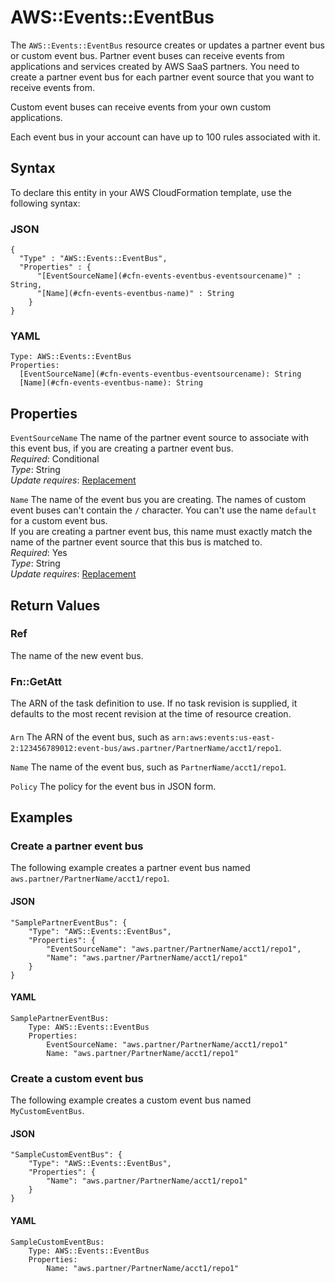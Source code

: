 # AWS::Events::EventBus<a name="aws-resource-events-eventbus"></a>

The `AWS::Events::EventBus` resource creates or updates a partner event bus or custom event bus\. Partner event buses can receive events from applications and services created by AWS SaaS partners\. You need to create a partner event bus for each partner event source that you want to receive events from\. 

Custom event buses can receive events from your own custom applications\.

Each event bus in your account can have up to 100 rules associated with it\.

## Syntax<a name="aws-resource-events-eventbus-syntax"></a>

To declare this entity in your AWS CloudFormation template, use the following syntax:

### JSON<a name="aws-resource-events-eventbus-syntax.json"></a>

```
{
  "Type" : "AWS::Events::EventBus",
  "Properties" : {
      "[EventSourceName](#cfn-events-eventbus-eventsourcename)" : String,
      "[Name](#cfn-events-eventbus-name)" : String
    }
}
```

### YAML<a name="aws-resource-events-eventbus-syntax.yaml"></a>

```
Type: AWS::Events::EventBus
Properties: 
  [EventSourceName](#cfn-events-eventbus-eventsourcename): String
  [Name](#cfn-events-eventbus-name): String
```

## Properties<a name="aws-resource-events-eventbus-properties"></a>

`EventSourceName`  <a name="cfn-events-eventbus-eventsourcename"></a>
The name of the partner event source to associate with this event bus, if you are creating a partner event bus\.  
*Required*: Conditional  
*Type*: String  
*Update requires*: [Replacement](https://docs.aws.amazon.com/AWSCloudFormation/latest/UserGuide/using-cfn-updating-stacks-update-behaviors.html#update-replacement)

`Name`  <a name="cfn-events-eventbus-name"></a>
The name of the event bus you are creating\. The names of custom event buses can't contain the `/` character\. You can't use the name `default` for a custom event bus\.  
If you are creating a partner event bus, this name must exactly match the name of the partner event source that this bus is matched to\.  
*Required*: Yes  
*Type*: String  
*Update requires*: [Replacement](https://docs.aws.amazon.com/AWSCloudFormation/latest/UserGuide/using-cfn-updating-stacks-update-behaviors.html#update-replacement)

## Return Values<a name="aws-resource-events-eventbus-return-values"></a>

### Ref<a name="aws-resource-events-eventbus-return-values-ref"></a>

The name of the new event bus\.

### Fn::GetAtt<a name="aws-resource-events-eventbus-return-values-fn--getatt"></a>

The ARN of the task definition to use\. If no task revision is supplied, it defaults to the most recent revision at the time of resource creation\.

#### <a name="aws-resource-events-eventbus-return-values-fn--getatt-fn--getatt"></a>

`Arn`  <a name="Arn-fn::getatt"></a>
The ARN of the event bus, such as `arn:aws:events:us-east-2:123456789012:event-bus/aws.partner/PartnerName/acct1/repo1`\.

`Name`  <a name="Name-fn::getatt"></a>
The name of the event bus, such as `PartnerName/acct1/repo1`\.

`Policy`  <a name="Policy-fn::getatt"></a>
The policy for the event bus in JSON form\.

## Examples<a name="aws-resource-events-eventbus--examples"></a>

### Create a partner event bus<a name="aws-resource-events-eventbus--examples--Create_a_partner_event_bus"></a>

The following example creates a partner event bus named `aws.partner/PartnerName/acct1/repo1`\. 

#### JSON<a name="aws-resource-events-eventbus--examples--Create_a_partner_event_bus--json"></a>

```
"SamplePartnerEventBus": {
    "Type": "AWS::Events::EventBus",
    "Properties": {
        "EventSourceName": "aws.partner/PartnerName/acct1/repo1",
        "Name": "aws.partner/PartnerName/acct1/repo1"
    }
}
```

#### YAML<a name="aws-resource-events-eventbus--examples--Create_a_partner_event_bus--yaml"></a>

```
SamplePartnerEventBus: 
    Type: AWS::Events::EventBus
    Properties: 
        EventSourceName: "aws.partner/PartnerName/acct1/repo1"
        Name: "aws.partner/PartnerName/acct1/repo1"
```

### Create a custom event bus<a name="aws-resource-events-eventbus--examples--Create_a_custom_event_bus"></a>

The following example creates a custom event bus named `MyCustomEventBus`\.

#### JSON<a name="aws-resource-events-eventbus--examples--Create_a_custom_event_bus--json"></a>

```
"SampleCustomEventBus": {
    "Type": "AWS::Events::EventBus",
    "Properties": {
        "Name": "aws.partner/PartnerName/acct1/repo1"
    }
}
```

#### YAML<a name="aws-resource-events-eventbus--examples--Create_a_custom_event_bus--yaml"></a>

```
SampleCustomEventBus: 
    Type: AWS::Events::EventBus
    Properties: 
        Name: "aws.partner/PartnerName/acct1/repo1"
```
